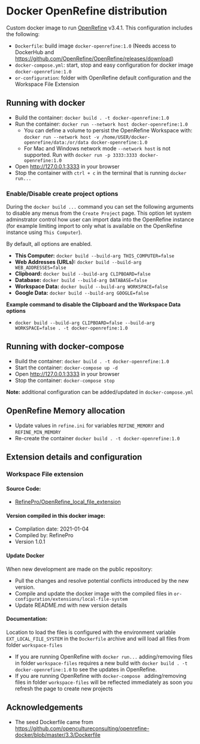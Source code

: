 # Docker OpenRefine distribution

Custom docker image to run [OpenRefine](https://openrefine.org/) v3.4.1. This configuration includes the following:

* `Dockerfile`: build image `docker-openrefine:1.0` (Needs access to DockerHub and https://github.com/OpenRefine/OpenRefine/releases/download)
* `docker-compose.yml`: start, stop and easy configuration for docker image `docker-openrefine:1.0`
* `or-configuration`: folder with OpenRefine default configuration and the Workspace File Extension


## Running with docker

* Build the container: `docker build . -t docker-openrefine:1.0`
* Run the container: `docker run --network host docker-openrefine:1.0`
    * You can define a volume to persist the OpenRefine Workspace with: `docker run --network host -v /home/USER/docker-openrefine/data:/or/data docker-openrefine:1.0`
    * For Mac and Windows network mode `--network host` is not supported. Run with `docker run -p 3333:3333 docker-openrefine:1.0`
* Open http://127.0.0.1:3333 in your browser
* Stop the container with `ctrl + c` in the terminal that is running `docker run...`

### Enable/Disable create project options

During the `docker build ...` command you can set the following arguments to disable any menus from the `Create Project` page. This option let system adminstrator control how user can import data into the OpenRefine instance (for example limiting import to only what is available on the OpenRefine instance using `This Computer`).

By default, all options are enabled. 

* **This Computer:** `docker build --build-arg THIS_COMPUTER=false`
* **Web Addresses (URLs):** `docker build --build-arg WEB_ADDRESSES=false`
* **Clipboard:** `docker build --build-arg CLIPBOARD=false`
* **Database:** `docker build --build-arg DATABASE=false`
* **Workspace Data:** `docker build --build-arg WORKSPACE=false`
* **Google Data:** `docker build --build-arg GOOGLE=false`

**Example command to disable the Clipboard and the Workspace Data options** 
* `docker build --build-arg CLIPBOARD=false --build-arg WORKSPACE=false . -t docker-openrefine:1.0`

## Running with docker-compose

* Build the container: `docker build . -t docker-openrefine:1.0`
* Start the container: `docker-compose up -d`
* Open http://127.0.0.1:3333 in your browser  
* Stop the container: `docker-compose stop`

**Note:** additional configuration can be added/updated in `docker-compose.yml`

## OpenRefine Memory allocation

* Update values in `refine.ini` for variables `REFINE_MEMORY` and `REFINE_MIN_MEMORY` 
* Re-create the container `docker build . -t docker-openrefine:1.0`

## Extension details and configuration

### Workspace File extension

#### Source Code: 

* [RefinePro/OpenRefine_local_file_extension](https://github.com/RefinePro/OpenRefine_local_file_extension)

#### Version compiled in this docker image:

* Compilation date: 2021-01-04
* Compiled by: RefinePro
* Version 1.0.1 

#### Update Docker

When new development are made on the public repository:

* Pull the changes and resolve potential conflicts introduced by the new version.
* Compile and update the docker image with the compiled files in `or-configuration/extensions/local-file-system`
* Update README.md with new version details

#### Documentation: 

Location to load the files is configured with the environment variable `EXT_LOCAL_FILE_SYSTEM` in the `Dockerfile` archive and will load all files from folder `workspace-files`

* If you are running OpenRefine with `docker run...` adding/removing files in folder `workspace-files` requires a new build with `docker build . -t docker-openrefine:1.0` to see the updates in OpenRefine.
* If you are running OpenRefine with `docker-compose ` adding/removing files in folder `workspace-files` will be reflected immediately as soon you refresh the page to create new projects 

## Acknowledgements

* The seed Dockerfile came from https://github.com/opencultureconsulting/openrefine-docker/blob/master/3.3/Dockerfile
